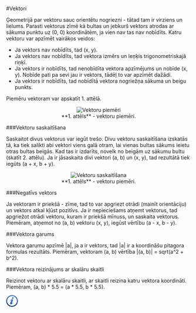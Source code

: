 #Vektori

Ģeometrijā par vektoru sauc orientētu nogriezni - tātad tam ir virziens un lielums. Parasti vektorus zīmē kā bultas un jebkurš vektors atrodas ar sākuma punktu uz (0, 0) koordinātēm, ja vien nav tas nav nobīdīts. Katru vektoru var apzīmēt vairākos veidos:

- Ja vektors nav nobīdīts, tad (x, y).
- Ja vektors nav nobīdīts, tad vektora izmērs un leņķis trigonometriskajā riņķī.
- Ja vektors ir nobīdīts, tad nenobīdīta vektora apzīmējums un nobīde (x, y). Nobīde pati pa sevi jau ir vektors, tādēļ to var apzīmēt dažādi.
- Ja vektors ir nobīdīts, tad nobīdītā vektora nogriežņa sākuma un beigu punkts.

Piemēru vektoram var apskatīt 1. attēlā.

<center><img src="/media/theory/vector_grid.png" alt="Vektoru piemēri" /></center>

<center>**1. attēls** - vektoru piemēri.</center>

###Vektoru saskaitīšana

Saskaitot divus vektorus var iegūt trešo. Divu vektoru saskaitīšana izskatās tā, ka tiek salikti abi vektori viens galā otram, lai vienas bultas sākums ieietu otras bultas beigās. Kad tas ir izdarīts, novelk no beigām uz sākumu bultu (skatīt 2. attēlu). Ja ir jāsaskaita divi vektori (a, b) un (x, y), tad rezultātā tiek iegūts (a + x, b + y).

<center><img src="/media/theory/vector_add.png" alt="Vektoru saskaitīšana" /></center>

<center>**1. attēls** - vektoru piemēri.</center>

###Negatīvs vektors

Ja vektoram ir priekšā - zīme, tad to var apgriezt otrādi (mainīt orientāciju) un vektors atkal kļūst pozitīvs. Ja ir nepieciešams atņemt vektorus, tad apgriežot otrādi vektoru, kuram ir priekšā mīnuss, un saskaita vektorus. Piemēram, atņemot no (a, b) vektoru (x, y), iegūst vērtību (a - x, b - y).

###Vektora garums

Vektora garumu apzīmē |a|, ja a ir vektors, tad |a| ir a koordināšu pitagora formulas rezultāts. Piemēram, vektoram (a, b) vērtība |(a, b)| = sqrt(a^2 + b^2).

###Vektora reizinājums ar skalāru skaitli

Reizinot vektoru ar skalāru skaitli, ar skaitli reizina katru vektora koordināti. Piemēram, (a, b) * 5.5 = (a * 5.5, b * 5.5).

<a href="http://www.mathsisfun.com/algebra/vectors.html" target="_blank">![Vairāk informācija](/media/theory/information.png)</a>